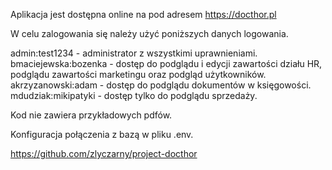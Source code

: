 Aplikacja jest dostępna online na pod adresem https://docthor.pl

W celu zalogowania się należy użyć poniższych danych logowania.

admin:test1234 - administrator z wszystkimi uprawnieniami.
bmaciejewska:bozenka - dostęp do podglądu i edycji zawartości działu HR, podglądu zawartości marketingu oraz podgląd użytkowników.
akrzyzanowski:adam - dostęp do podglądu dokumentów w księgowości.
mdudziak:mikipatyki - dostęp tylko do podglądu sprzedaży.

Kod nie zawiera przykładowych pdfów.

Konfiguracja połączenia z bazą w pliku .env.

https://github.com/zlyczarny/project-docthor